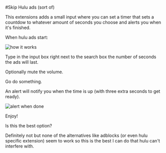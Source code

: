 #Skip Hulu ads (sort of)

This extensions adds a small input where you can set a timer that sets a countdow to whatever amount of seconds you choose and alerts you when it's finished.

When hulu ads start:

![how it works](http://i.imgur.com/VbdS9In.png)

Type in the input box right next to the search box the number of seconds the ads will last.

Optionally mute the volume.

Go do something.

An alert will notify you when the time is up (with three extra seconds to get ready).

![alert when done](http://i.imgur.com/eVfQ6Zl.png?1)

Enjoy!

Is this the best option? 

Definitely not but none of the alternatives like adblocks (or even hulu specific extension) seem to work so this is the best I can do that hulu can't interfere with.
